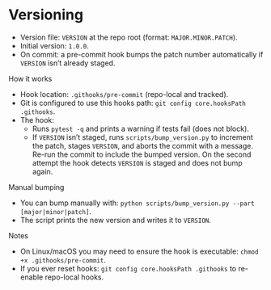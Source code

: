 Versioning
===========

- Version file: `VERSION` at the repo root (format: `MAJOR.MINOR.PATCH`).
- Initial version: `1.0.0`.
- On commit: a pre-commit hook bumps the patch number automatically if `VERSION` isn’t already staged.

How it works
- Hook location: `.githooks/pre-commit` (repo-local and tracked).
- Git is configured to use this hooks path: `git config core.hooksPath .githooks`.
- The hook:
  - Runs `pytest -q` and prints a warning if tests fail (does not block).
  - If `VERSION` isn’t staged, runs `scripts/bump_version.py` to increment the patch, stages `VERSION`, and aborts the commit with a message. Re-run the commit to include the bumped version. On the second attempt the hook detects `VERSION` is staged and does not bump again.

Manual bumping
- You can bump manually with: `python scripts/bump_version.py --part [major|minor|patch]`.
- The script prints the new version and writes it to `VERSION`.

Notes
- On Linux/macOS you may need to ensure the hook is executable: `chmod +x .githooks/pre-commit`.
- If you ever reset hooks: `git config core.hooksPath .githooks` to re-enable repo-local hooks.
